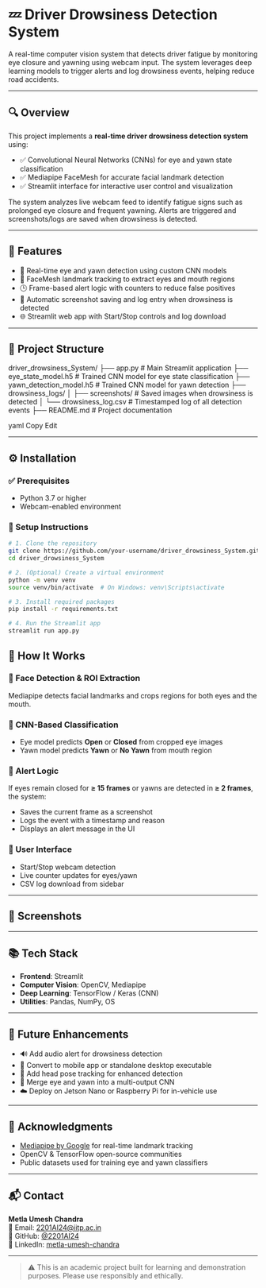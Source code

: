 # 💤 Driver Drowsiness Detection System

A real-time computer vision system that detects driver fatigue by monitoring eye closure and yawning using webcam input. The system leverages deep learning models to trigger alerts and log drowsiness events, helping reduce road accidents.

---

## 🔍 Overview

This project implements a **real-time driver drowsiness detection system** using:

- ✅ Convolutional Neural Networks (CNNs) for eye and yawn state classification  
- ✅ Mediapipe FaceMesh for accurate facial landmark detection  
- ✅ Streamlit interface for interactive user control and visualization

The system analyzes live webcam feed to identify fatigue signs such as prolonged eye closure and frequent yawning. Alerts are triggered and screenshots/logs are saved when drowsiness is detected.

---

## 📌 Features

- 🧠 Real-time eye and yawn detection using custom CNN models  
- 🎯 FaceMesh landmark tracking to extract eyes and mouth regions  
- 🕒 Frame-based alert logic with counters to reduce false positives  
- 💾 Automatic screenshot saving and log entry when drowsiness is detected  
- 🌐 Streamlit web app with Start/Stop controls and log download

---

## 📂 Project Structure

driver_drowsiness_System/
├── app.py # Main Streamlit application
├── eye_state_model.h5 # Trained CNN model for eye state classification
├── yawn_detection_model.h5 # Trained CNN model for yawn detection
├── drowsiness_logs/
│ ├── screenshots/ # Saved images when drowsiness is detected
│ └── drowsiness_log.csv # Timestamped log of all detection events
├── README.md # Project documentation

yaml
Copy
Edit

---

## ⚙️ Installation

### ✅ Prerequisites

- Python 3.7 or higher
- Webcam-enabled environment

### 🔧 Setup Instructions

```bash
# 1. Clone the repository
git clone https://github.com/your-username/driver_drowsiness_System.git
cd driver_drowsiness_System

# 2. (Optional) Create a virtual environment
python -m venv venv
source venv/bin/activate  # On Windows: venv\Scripts\activate

# 3. Install required packages
pip install -r requirements.txt

# 4. Run the Streamlit app
streamlit run app.py
```
## 🧠 How It Works

### 🔹 Face Detection & ROI Extraction
Mediapipe detects facial landmarks and crops regions for both eyes and the mouth.

### 🔹 CNN-Based Classification
- Eye model predicts **Open** or **Closed** from cropped eye images  
- Yawn model predicts **Yawn** or **No Yawn** from mouth region

### 🔹 Alert Logic
If eyes remain closed for **≥ 15 frames** or yawns are detected in **≥ 2 frames**, the system:
- Saves the current frame as a screenshot  
- Logs the event with a timestamp and reason  
- Displays an alert message in the UI

### 🔹 User Interface
- Start/Stop webcam detection  
- Live counter updates for eyes/yawn  
- CSV log download from sidebar

---

## 📸 Screenshots


---

## 📚 Tech Stack

- **Frontend**: Streamlit  
- **Computer Vision**: OpenCV, Mediapipe  
- **Deep Learning**: TensorFlow / Keras (CNN)  
- **Utilities**: Pandas, NumPy, OS  

---

## 🚀 Future Enhancements

- 🔊 Add audio alert for drowsiness detection  
- 📱 Convert to mobile app or standalone desktop executable  
- 🎥 Add head pose tracking for enhanced detection  
- 🧠 Merge eye and yawn into a multi-output CNN  
- ☁️ Deploy on Jetson Nano or Raspberry Pi for in-vehicle use  

---

## 🙌 Acknowledgments

- [Mediapipe by Google](https://github.com/google/mediapipe) for real-time landmark tracking  
- OpenCV & TensorFlow open-source communities  
- Public datasets used for training eye and yawn classifiers  

---

## 📬 Contact

**Metla Umesh Chandra**  
📧 Email: [2201AI24@iitp.ac.in](mailto:2201AI24@iitp.ac.in)  
🐙 GitHub: [@2201AI24](https://github.com/2201AI24)  
🔗 LinkedIn: [metla-umesh-chandra](https://www.linkedin.com/in/metla-umesh-chandra/)  

---

> ⚠️ This is an academic project built for learning and demonstration purposes. Please use responsibly and ethically.

